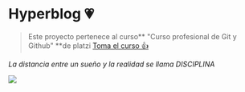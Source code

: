 # Hyperblog   💗
>Este proyecto pertenece al curso** "Curso profesional de Git y Github" **de platzi
[Toma el curso 👍](http://https://platzi.com/cursos/git-github/ "Toma el curso 👍")

*La distancia entre un sueño y la realidad se llama DISCIPLINA*

![](https://imgur.com/a/w71UQ2T.png)